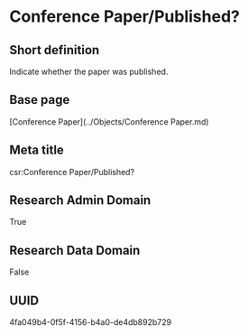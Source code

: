 # Conference Paper/Published?
## Short definition
Indicate whether the paper was published.
## Base page
[Conference Paper](../Objects/Conference Paper.md)
## Meta title
csr:Conference Paper/Published?
## Research Admin Domain
True
## Research Data Domain
False
## UUID
4fa049b4-0f5f-4156-b4a0-de4db892b729
